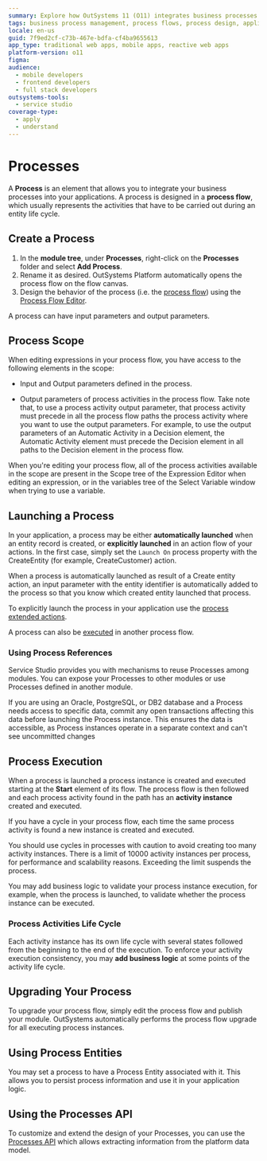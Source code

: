 ```yaml
---
summary: Explore how OutSystems 11 (O11) integrates business processes into applications through process flows and various editing and execution tools.
tags: business process management, process flows, process design, application development, workflow automation
locale: en-us
guid: 7f9ed2cf-c73b-467e-bdfa-cf4ba9655613
app_type: traditional web apps, mobile apps, reactive web apps
platform-version: o11
figma:
audience:
  - mobile developers
  - frontend developers
  - full stack developers
outsystems-tools:
  - service studio
coverage-type:
  - apply
  - understand
---
```


# Processes

A **Process** is an element that allows you to integrate your business processes into your applications. A process is designed in a **process flow**, which usually represents the activities that have to be carried out during an entity life cycle.

## Create a Process

1. In the **module tree**, under **Processes**, right-click on the **Processes** folder and select **Add Process**.
1. Rename it as desired. OutSystems Platform automatically opens the process flow on the flow canvas.
1. Design the behavior of the process (i.e. the [process flow](<process-flow/intro.md>)) using the [Process Flow Editor](<process-flow/process-flow-editor.md>).

A process can have input parameters and output parameters.

## Process Scope

When editing expressions in your process flow, you have access to the following elements in the scope:

* Input and Output parameters defined in the process.

* Output parameters of process activities in the process flow. Take note that, to use a process activity output parameter, that process activity must precede in all the process flow paths the process activity where you want to use the output parameters.  For example, to use the output parameters of an Automatic Activity in a Decision element, the Automatic Activity element must precede the Decision element in all paths to the Decision element in the process flow.

When you're editing your process flow, all of the process activities available in the scope are present in the Scope tree of the Expression Editor when editing an expression, or in the variables tree of the Select Variable window when trying to use a variable.

## Launching a Process

In your application, a process may be either **automatically launched** when an entity record is created, or **explicitly launched** in an action flow of your actions. In the first case, simply set the `Launch On` process property with the CreateEntity (for example, CreateCustomer) action.

When a process is automatically launched as result of a Create entity action, an input parameter with the entity identifier is automatically added to the process so that you know which created entity launched that process.

To explicitly launch the process in your application use the [process extended actions](actions-extended/intro.md).

A process can also be [executed](<../../ref/lang/auto/class-execute-process.md>) in another process flow.

### Using Process References

Service Studio provides you with mechanisms to reuse Processes among modules. You can expose your Processes to other modules or use Processes defined in another module.

If you are using an Oracle, PostgreSQL, or DB2 database and a Process needs access to specific data, commit any open transactions affecting this data before launching the Process instance. This ensures the data is accessible, as Process instances operate in a separate context and can't see uncommitted changes

## Process Execution

When a process is launched a process instance is created and executed starting at the **Start** element of its flow. The process flow is then followed and each process activity found in the path has an **activity instance** created and executed.

If you have a cycle in your process flow, each time the same process activity is found a new instance is created and executed.

<div class= "info" markdown ="1">

You should use cycles in processes with caution to avoid creating too many activity instances. There is a limit of 10000 activity instances per process, for performance and scalability reasons. Exceeding the limit suspends the process.
</div>

You may add business logic to validate your process instance execution, for example, when the process is launched, to validate whether the process instance can be executed.

### Process Activities Life Cycle

Each activity instance has its own life cycle with several states followed from the beginning to the end of the execution. To enforce your activity execution consistency, you may **add business logic** at some points of the activity life cycle.

## Upgrading Your Process

To upgrade your process flow, simply edit the process flow and publish your module. OutSystems automatically performs the process flow upgrade for all executing process instances.

## Using Process Entities

You may set a process to have a Process Entity associated with it. This allows you to persist process information and use it in your application logic.

## Using the Processes API

To customize and extend the design of your Processes, you can use the [Processes API](../../ref/apis/processes-api.md) which allows extracting information from the platform data model.
